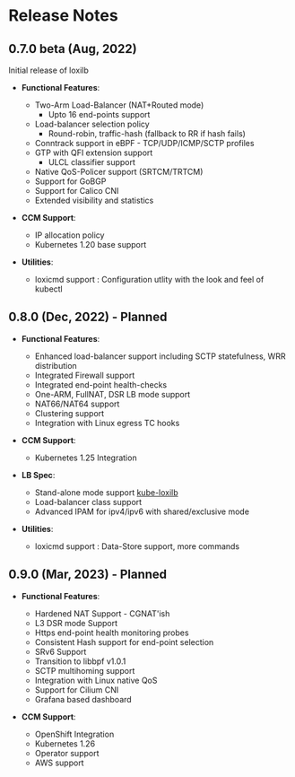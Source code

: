 # Release Notes

## 0.7.0 beta (Aug, 2022)

Initial release of loxilb 

- **Functional Features**:
    - Two-Arm Load-Balancer (NAT+Routed mode)
        - Upto 16 end-points support
    - Load-balancer selection policy
        -  Round-robin, traffic-hash (fallback to RR if hash fails)
    - Conntrack support in eBPF - TCP/UDP/ICMP/SCTP profiles
    - GTP with QFI extension support
        - ULCL classifier support
    - Native QoS-Policer support (SRTCM/TRTCM)
    - Support for GoBGP
    - Support for Calico CNI
    - Extended visibility and statistics 

- **CCM Support**: 
    - IP allocation policy
    - Kubernetes 1.20 base support
 
- **Utilities**:  
    - loxicmd support : Configuration utlity with the look and feel of kubectl

## 0.8.0 (Dec, 2022) - Planned  

- **Functional Features**:
    - Enhanced load-balancer support including SCTP statefulness, WRR distribution
    - Integrated Firewall support
    - Integrated end-point health-checks
    - One-ARM, FullNAT, DSR LB mode support
    - NAT66/NAT64 support
    - Clustering support  
    - Integration with Linux egress TC hooks
  
- **CCM Support**: 
    - Kubernetes 1.25 Integration 
    
- **LB Spec**:
    - Stand-alone mode support [kube-loxilb](https://github.com/loxilb-io/kube-loxilb)
    - Load-balancer class support
    - Advanced IPAM for ipv4/ipv6 with shared/exclusive mode

- **Utilities**:  
    - loxicmd support : Data-Store support, more commands

## 0.9.0 (Mar, 2023) - Planned   

- **Functional Features**:  
    - Hardened NAT Support - CGNAT'ish
    - L3 DSR mode Support
    - Https end-point health monitoring probes
    - Consistent Hash support for end-point selection
    - SRv6 Support
    - Transition to libbpf v1.0.1
    - SCTP multihoming support
    - Integration with Linux native QoS
    - Support for Cilium CNI
    - Grafana based dashboard

- **CCM Support**: 
    - OpenShift Integration
    - Kubernetes 1.26 
    - Operator support
    - AWS support
